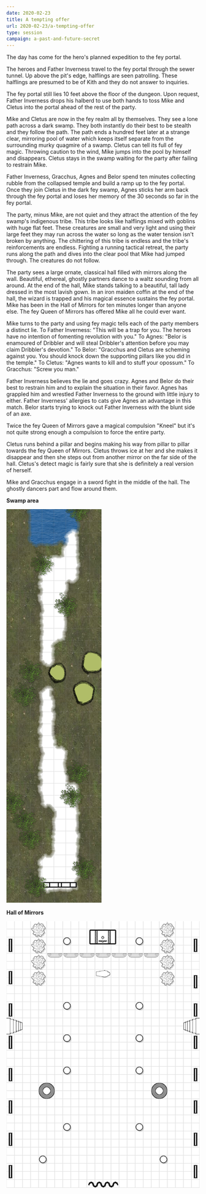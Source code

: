 ```yaml
---
date: 2020-02-23
title: A tempting offer
url: 2020-02-23/a-tempting-offer
type: session
campaign: a-past-and-future-secret
---
```


The day has come for the hero's planned expedition to the fey portal.

The heroes and Father Inverness travel to the fey portal through the sewer tunnel. Up above the pit's edge, halflings are seen patrolling. These halflings are presumed to be of Kith and they do not answer to inquiries.

The fey portal still lies 10 feet above the floor of the dungeon. Upon request, Father Inverness drops his halberd to use both hands to toss Mike and Cletus into the portal ahead of the rest of the party.

Mike and Cletus are now in the fey realm all by themselves. They see a lone path across a dark swamp. They both instantly do their best to be stealth and they follow the path. The path ends a hundred feet later at a strange clear, mirroring pool of water which keeps itself separate from the surrounding murky quagmire of a swamp. Cletus can tell its full of fey magic. Throwing caution to the wind, Mike jumps into the pool by himself and disappears. Cletus stays in the swamp waiting for the party after failing to restrain Mike.

Father Inverness, Gracchus, Agnes and Belor spend ten minutes collecting rubble from the collapsed temple and build a ramp up to the fey portal. Once they join Cletus in the dark fey swamp, Agnes sticks her arm back through the fey portal and loses her memory of the 30 seconds so far in the fey portal.

The party, minus Mike, are not quiet and they attract the attention of the fey swamp's indigenous tribe. This tribe looks like halflings mixed with goblins with huge flat feet. These creatures are small and very light and using their large feet they may run across the water so long as the water tension isn't broken by anything. The chittering of this tribe is endless and the tribe's reinforcements are endless. Fighting a running tactical retreat, the party runs along the path and dives into the clear pool that Mike had jumped through. The creatures do not follow.

The party sees a large ornate, classical hall filled with mirrors along the wall. Beautiful, ethereal, ghostly partners dance to a waltz sounding from all around. At the end of the hall, Mike stands talking to a beautiful, tall lady dressed in the most lavish gown. In an iron maiden coffin at the end of the hall, the wizard is trapped and his magical essence sustains the fey portal. Mike has been in the Hall of Mirrors for ten minutes longer than anyone else. The fey Queen of Mirrors has offered Mike all he could ever want.

Mike turns to the party and using fey magic tells each of the party members a distinct lie.  To Father Inverness: "This will be a trap for you. The heroes have no intention of fomenting revolution with you." To Agnes: "Belor is enamoured of Dribbler and will steal Dribbler's attention before you may claim Dribbler's devotion." To Belor: "Gracchus and Cletus are scheming against you. You should knock down the supporting pillars like you did in the temple."  To Cletus: "Agnes wants to kill and to stuff your opossum." To Gracchus: "Screw you man."

Father Inverness believes the lie and goes crazy. Agnes and Belor do their best to restrain him and to explain the situation in their favor. Agnes has grappled him and wrestled Father Inverness to the ground with little injury to either. Father Inverness' allergies to cats give Agnes an advantage in this match. Belor starts trying to knock out Father Inverness with the blunt side of an axe.

Twice the fey Queen of Mirrors gave a magical compulsion "Kneel" but it's not quite strong enough a compulsion to force the entire party.

Cletus runs behind a pillar and begins making his way from pillar to pillar towards the fey Queen of Mirrors. Cletus throws ice at her and she makes it disappear and then she steps out from another mirror on the far side of the hall. Cletus's detect magic is fairly sure that she is definitely a real version of herself.

Mike and Gracchus engage in a sword fight in the middle of the hall. The ghostly dancers part and flow around them.

**Swamp area**

![Swamp Area](20200223\20200223_swampmirrors.png)

**Hall of Mirrors**

![Hall of Mirrors](20200223\20200223_hallofmirrors.png)
